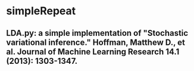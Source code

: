 # simpleRepeat

## LDA.py: a simple implementation of "Stochastic variational inference." Hoffman, Matthew D., et al. Journal of Machine Learning Research 14.1 (2013): 1303-1347.
